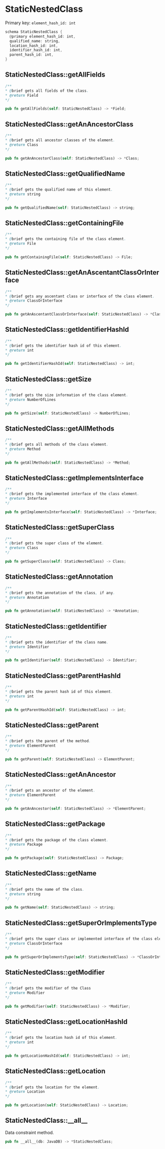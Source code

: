 # StaticNestedClass

Primary key: `element_hash_id: int`

```rust
schema StaticNestedClass {
  @primary element_hash_id: int,
  qualified_name: string,
  location_hash_id: int,
  identifier_hash_id: int,
  parent_hash_id: int,
}
```
## StaticNestedClass::getAllFields

```java
/**
* @brief gets all fields of the class.
* @return Field 
*/
```
```rust
pub fn getAllFields(self: StaticNestedClass) -> *Field;
```
## StaticNestedClass::getAnAncestorClass

```java
/**
* @brief gets all ancestor classes of the element.
* @return Class
*/
```
```rust
pub fn getAnAncestorClass(self: StaticNestedClass) -> *Class;
```
## StaticNestedClass::getQualifiedName

```java
/**
* @brief gets the qualified name of this element.
* @return string
*/
```
```rust
pub fn getQualifiedName(self: StaticNestedClass) -> string;
```
## StaticNestedClass::getContainingFile

```java
/**
* @brief gets the containing file of the class element.
* @return File 
*/
```
```rust
pub fn getContainingFile(self: StaticNestedClass) -> File;
```
## StaticNestedClass::getAnAscentantClassOrInterface

```java
/**
* @brief gets any ascentant class or interface of the class element.
* @return ClassOrInterface 
*/
```
```rust
pub fn getAnAscentantClassOrInterface(self: StaticNestedClass) -> *ClassOrInterface;
```
## StaticNestedClass::getIdentifierHashId

```java
/**
* @brief gets the identifier hash id of this element.
* @return int
*/
```
```rust
pub fn getIdentifierHashId(self: StaticNestedClass) -> int;
```
## StaticNestedClass::getSize

```java
/**
* @brief gets the size information of the class element.
* @return NumberOfLines 
*/
```
```rust
pub fn getSize(self: StaticNestedClass) -> NumberOfLines;
```
## StaticNestedClass::getAllMethods

```java
/**
* @brief gets all methods of the class element.
* @return Method 
*/
```
```rust
pub fn getAllMethods(self: StaticNestedClass) -> *Method;
```
## StaticNestedClass::getImplementsInterface

```java
/**
* @brief gets the implemented interface of the class element.
* @return Interface 
*/
```
```rust
pub fn getImplementsInterface(self: StaticNestedClass) -> *Interface;
```
## StaticNestedClass::getSuperClass

```java
/**
* @brief gets the super class of the element.
* @return Class 
*/
```
```rust
pub fn getSuperClass(self: StaticNestedClass) -> Class;
```
## StaticNestedClass::getAnnotation

```java
/**
* @brief gets the annotation of the class, if any.
* @return Annotation 
*/
```
```rust
pub fn getAnnotation(self: StaticNestedClass) -> *Annotation;
```
## StaticNestedClass::getIdentifier

```java
/**
* @brief gets the identifier of the class name.
* @return Identifier 
*/
```
```rust
pub fn getIdentifier(self: StaticNestedClass) -> Identifier;
```
## StaticNestedClass::getParentHashId

```java
/**
* @brief gets the parent hash id of this element.
* @return int
*/
```
```rust
pub fn getParentHashId(self: StaticNestedClass) -> int;
```
## StaticNestedClass::getParent

```java
/**
* @brief gets the parent of the method.
* @return ElementParent 
*/
```
```rust
pub fn getParent(self: StaticNestedClass) -> ElementParent;
```
## StaticNestedClass::getAnAncestor

```java
/**
* @brief gets an ancestor of the element.
* @return ElementParent 
*/
```
```rust
pub fn getAnAncestor(self: StaticNestedClass) -> *ElementParent;
```
## StaticNestedClass::getPackage

```java
/**
* @brief gets the package of the class element.
* @return Package 
*/
```
```rust
pub fn getPackage(self: StaticNestedClass) -> Package;
```
## StaticNestedClass::getName

```java
/**
* @brief gets the name of the class.
* @return string 
*/
```
```rust
pub fn getName(self: StaticNestedClass) -> string;
```
## StaticNestedClass::getSuperOrImplementsType

```java
/**
* @brief gets the super class or implemented interface of the class element.
* @return ClassOrInterface 
*/
```
```rust
pub fn getSuperOrImplementsType(self: StaticNestedClass) -> *ClassOrInterface;
```
## StaticNestedClass::getModifier

```java
/**
* @brief gets the modifier of the Class
* @return Modifier 
*/
```
```rust
pub fn getModifier(self: StaticNestedClass) -> *Modifier;
```
## StaticNestedClass::getLocationHashId

```java
/**
* @brief gets the location hash id of this element.
* @return int
*/
```
```rust
pub fn getLocationHashId(self: StaticNestedClass) -> int;
```
## StaticNestedClass::getLocation

```java
/**
* @brief gets the location for the element.
* @return Location
*/
```
```rust
pub fn getLocation(self: StaticNestedClass) -> Location;
```
## StaticNestedClass::\_\_all\_\_

Data constraint method.

```rust
pub fn __all__(db: JavaDB) -> *StaticNestedClass;
```
